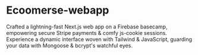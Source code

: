 # Ecoomerse-webapp
 Crafted a lightning-fast Next.js web app on a Firebase basecamp, empowering secure Stripe payments &amp; comfy js-cookie sessions. Experience a dynamic interface woven with Tailwind &amp; JavaScript, guarding your data with Mongoose &amp; bcrypt's watchful eyes.
